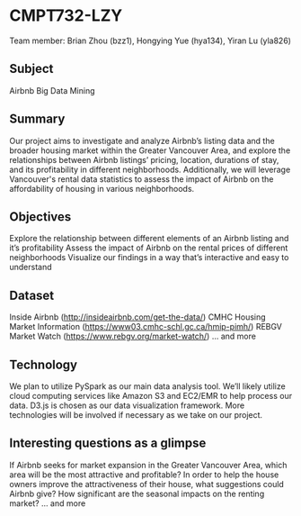 # CMPT732-LZY

Team member: Brian Zhou (bzz1), Hongying Yue (hya134), Yiran Lu (yla826)


## Subject
Airbnb Big Data Mining

## Summary
Our project aims to investigate and analyze Airbnb’s listing data and the broader housing market within the Greater Vancouver Area, and explore the relationships between Airbnb listings’ pricing, location, durations of stay, and its profitability in different neighborhoods. Additionally, we will leverage Vancouver's rental data statistics to assess the impact of Airbnb on the affordability of housing in various neighborhoods.

## Objectives
Explore the relationship between different elements of an Airbnb listing and it’s profitability
Assess the impact of Airbnb on the rental prices of different neighborhoods
Visualize our findings in a way that’s interactive and easy to understand

## Dataset
Inside Airbnb (http://insideairbnb.com/get-the-data/)
CMHC Housing Market Information (https://www03.cmhc-schl.gc.ca/hmip-pimh/)
REBGV Market Watch (https://www.rebgv.org/market-watch/)
… and more

## Technology
We plan to utilize PySpark as our main data analysis tool.
We’ll likely utilize cloud computing services like Amazon S3 and EC2/EMR to help process our data. 
D3.js is chosen as our data visualization framework.
More technologies will be involved if necessary as we take on our project.


## Interesting questions as a glimpse
If Airbnb seeks for market expansion in the Greater Vancouver Area, which area will be the most attractive and profitable?
In order to help the house owners improve the attractiveness of their house, what suggestions could Airbnb give?
How significant are the seasonal impacts on the renting market?
… and more
